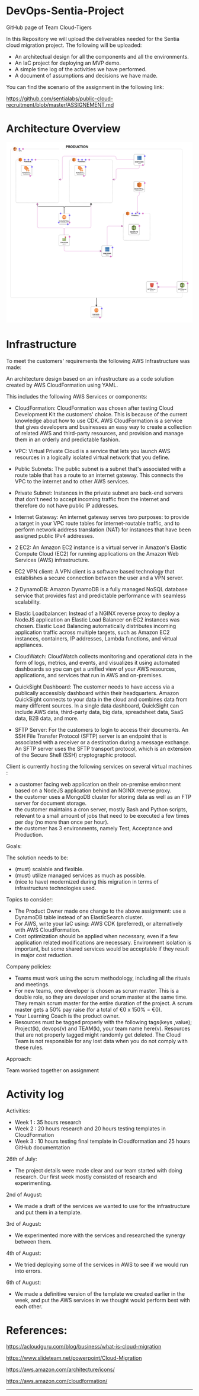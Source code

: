 # DevOps-Sentia-Project

GitHub page of Team Cloud-Tigers

In this Repository we will upload the deliverables needed for the Sentia cloud migration project. The following will be uploaded:

- An architectual design for all the components and all the environments.
- An IaC project for deploying an MVP demo.
- A simple time log of the activities we have performed.
- A document of assumptions and decisions we have made.

You can find the scenario of the assignment in the following link:

https://github.com/sentialabs/public-cloud-recruitment/blob/master/ASSIGNEMENT.md

# Architecture Overview

![template1-designer (3)](https://github.com/Team-Cloud-Tigers/DevOps-Sentia-Project/blob/70859aa28b3b0b10c407dc74f48201f5496d9c25/Diagram/FinalTmpltPRODUCTION.png)


# Infrastructure

To meet the customers' requirements the following AWS Infrastructure was made:
 
An architecture design based on an infrastructure as a code solution created by AWS CloudFormation using YAML.
   
This includes the following AWS Services or components:
 
 * CloudFormation: CloudFormation was chosen after testing Cloud Development Kit the customers' choice. This is because of the current knowledge about how to use CDK. 
AWS CloudFormation is a service that gives developers and businesses an easy way to create a collection of related AWS and third-party resources, and provision and manage them in an orderly and predictable fashion.

 * VPC: Virtual Private Cloud is a service that lets you launch AWS resources in a logically isolated virtual network that you define.
 
 * Public Subnets: The public subnet is a subnet that's associated with a route table that has a route to an internet gateway. This connects the VPC to the internet and to other AWS services.

 * Private Subnet: Instances in the private subnet are back-end servers that don't need to accept incoming traffic from the internet and therefore do not have public IP addresses.
 
 * Internet Gateway: An internet gateway serves two purposes: to provide a target in your VPC route tables for internet-routable traffic, and to perform network address translation (NAT) for instances that have been assigned public IPv4 addresses.
 
 * 2 EC2: An Amazon EC2 instance is a virtual server in Amazon's Elastic Compute Cloud (EC2) for running applications on the Amazon Web Services (AWS) infrastructure.
 
 * EC2 VPN client: A VPN client is a software based technology that establishes a secure connection between the user and a VPN server.
 
 * 2 DynamoDB: Amazon DynamoDB is a fully managed NoSQL database service that provides fast and predictable performance with seamless scalability.
 
 * Elastic Loadbalancer: Instead of a NGINX reverse proxy to deploy a NodeJS application an Elastic Load Balancer on EC2 instances was chosen. Elastic Load Balancing automatically distributes incoming application traffic across multiple targets, such as Amazon EC2 instances, containers, IP addresses, Lambda functions, and virtual appliances.
 
 * CloudWatch: CloudWatch collects monitoring and operational data in the form of logs, metrics, and events, and visualizes it using automated dashboards so you can get a unified view of your AWS resources, applications, and services that run in AWS and on-premises.
  
 * QuickSight Dashboard: The customer needs to have access via a publically accessibly dashboard within their headquarters. Amazon QuickSight connects to your data in the cloud and combines data from many different sources. In a single data dashboard, QuickSight can include AWS data, third-party data, big data, spreadsheet data, SaaS data, B2B data, and more. 
 
 * SFTP Server: For the customers to login to access their documents.
An SSH File Transfer Protocol (SFTP) server is an endpoint that is associated with a receiver or a destination during a message exchange. An SFTP server uses the SFTP transport protocol, which is an extension of the Secure Shell (SSH) cryptographic protocol.

 
 
 
  
 
 
 
 
 Client is currently hosting the following services on several virtual machines :
 
 * a customer facing web application on their on-premise environment based on a NodeJS application behind an NGINX reverse proxy.
 * the customer uses a MongoDB cluster for storing data as well as an FTP server for document storage. 
 * the customer maintains a cron server, mostly Bash and Python scripts, relevant to a small amount of jobs that need to be executed a few times per day (no more than once per hour).
 * the customer has 3 environments, namely Test, Acceptance and Production.





    
      
Goals:

The solution needs to be: 
- (must) scalable and flexible.
- (must) utilize managed services as much as possible.
- (nice to have) modernized during this migration in terms of infrastructure technologies used.



Topics to consider:
  
- The Product Owner made one change to the above assignment: use a DynamoDB table instead of an ElasticSearch cluster.
- For AWS, write your IaC using: AWS CDK (preferred), or alternatively with AWS CloudFormation.
- Cost optimization should be applied when necessary, even if a few application related modifications are necessary. Environment isolation is important, but some shared services would be acceptable if they result in major cost reduction.


Company policies:
- Teams must work using the scrum methodology, including all the rituals and meetings.
- For new teams, one developer is chosen as scrum master. This is a double role, so they are developer and scrum master at the same time. They remain scrum master for the entire duration of the project. A scrum master gets a 50% pay raise (for a total of €0 x 150% = €0).
- Your Learning Coach is the product owner. 
- Resources must be tagged properly with the following tags(keys ,value); Project(k), devops(v) and TEAM(k), your team name here(v). 
Resources that are not properly tagged might randomly get deleted. The Cloud Team is not responsible for any lost data when you do not comply with these rules.

Approach:
 
Team worked together on assignment 

# Activity log 

Activities:
 * Week 1 : 35 hours research
 * Week 2 : 20 hours research and 20 hours testing templates in CloudFormation
 * Week 3 : 10 hours testing final template in Cloudformation and 25 hours GitHub documentation

26th of July:
- The project details were made clear and our team started with doing research. Our first week mostly consisted of research and experimenting.

2nd of August:
- We made a draft of the services we wanted to use for the infrastructure and put them in a template.

3rd of August:
- We experimented more with the services and researched the synergy between them. 

4th of August:
- We tried deploying some of the services in AWS to see if we would run into errors.

6th of August:
- We made a definitive version of the template we created earlier in the week, and put the AWS services in we thought would perform best with each other.
        
         
# References:

https://acloudguru.com/blog/business/what-is-cloud-migration

https://www.slideteam.net/powerpoint/Cloud-Migration

https://aws.amazon.com/architecture/icons/
 
https://aws.amazon.com/cloudformation/
____________________________________________________________________________________________________


